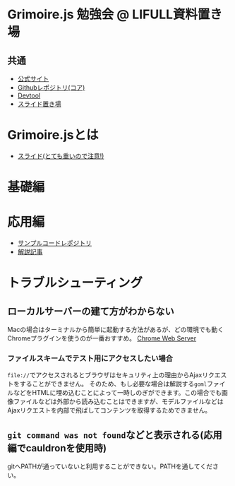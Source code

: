 # Grimoire.js 勉強会 @ LIFULL資料置き場

## 共通

* [公式サイト](https://grimoire.gl)
* [Githubレポジトリ(コア)](https://github.com/GrimoireGL/GrimoireJS)
* [Devtool](https://chrome.google.com/webstore/detail/grimoirejs-devtool/omimnfbmgdcigbdpehonlfbjhdajakhn?hl=ja)
* [スライド置き場](https://drive.google.com/drive/u/1/folders/0Bx1zL-xVze-GVmZzNDV2TlhUTUk)

# Grimoire.jsとは

* [スライド(とても重いので注意!)](https://kyasbal-1994.github.io/wejs/)

# 基礎編

# 応用編

* [サンプルコードレポジトリ](https://github.com/GrimoireGL/tutorial3)
* [解説記事](http://qiita.com/moajo/items/ca1b1de7bffbe3b591c7)

# トラブルシューティング

## ローカルサーバーの建て方がわからない

Macの場合はターミナルから簡単に起動する方法があるが、どの環境でも動くChromeプラグインを使うのが一番おすすめ。
[Chrome Web Server](https://chrome.google.com/webstore/detail/web-server-for-chrome/ofhbbkphhbklhfoeikjpcbhemlocgigb?hl=ja)

### ファイルスキームでテスト用にアクセスしたい場合

`file://`でアクセスされるとブラウザはセキュリティ上の理由からAjaxリクエストをすることができません。
そのため、もし必要な場合は解説する`goml`ファイルなどをHTMLに埋め込むことによって一時しのぎができます。この場合でも画像ファイルなどは外部から読み込むことはできますが、モデルファイルなどはAjaxリクエストを内部で飛ばしてコンテンツを取得するためできません。

## `git command was not found`などと表示される(応用編でcauldronを使用時)

gitへPATHが通っていないと利用することができない。PATHを通してください。
